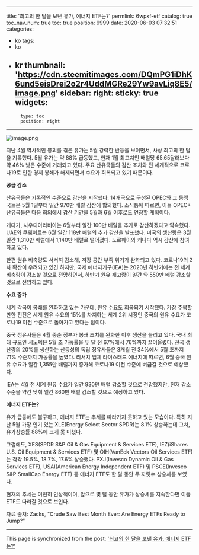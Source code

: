 
---
title: '최고의 한 달을 보낸 유가, 에너지 ETF는?'
permlink: 6wpxf-etf
catalog: true
toc_nav_num: true
toc: true
position: 9999
date: 2020-06-03 07:32:51
categories:
- ko
tags:
- ko
- kr
thumbnail: 'https://cdn.steemitimages.com/DQmPG1iDhK6und5eisDrei2o2r4UddMGRe29Yw9avLiq8E5/image.png'
sidebar:
    right:
        sticky: true
widgets:
    -
        type: toc
        position: right
---


![image.png](https://cdn.steemitimages.com/DQmPG1iDhK6und5eisDrei2o2r4UddMGRe29Yw9avLiq8E5/image.png)



지난 4월 역사적인 붕괴를 겪은 유가는 5월 강력한 반등을 보이면서, 사상 최고의 한 달을 기록했다. 5월 유가는 약 88% 급등했고, 현재 1월 최고치인 배럴당 65.65달러보다 약 46% 낮은 수준에 거래되고 있다. 주요 산유국들의 감산 조치와 전 세계적으로 코로나19로 인한 경제 봉쇄가 해제되면서 수요가 회복되고 있기 때문이다.


**공급 감소**


산유국들은 기록적인 수준으로 감산을 시작했다. 14개국으로 구성된 OPEC와 그 동맹국들은 5월 1일부터 일간 970만 배럴 감산에 합의했다. 소식통에 따르면, 이들 OPEC+ 산유국들은 다음 회의에서 감산 기간을 5월과 6월 이후로도 연장할 계획이다.


게다가, 사우디아라비아는 6월부터 일간 100만 배럴을 추가로 감산하겠다고 약속했다. UAE와 쿠웨이트는 6월 일간 118만 배럴의 추가 감산을 발표했다. 미국의 생산량은 3월 일간 1,310만 배럴에서 1,140만 배럴로 떨어졌다. 노르웨이와 캐나다 역시 감산에 참여하고 있다.


한편 원유 비축량도 서서히 감소해, 저장 공간 부족 위기가 완화되고 있다. 코로나19의 2차 확산이 우려되고 있긴 하지만, 국제 에너지기구(IEA)는 2020년 하반기에는 전 세계 비축량이 감소할 것으로 전망하면서, 하반기 원유 재고량이 일간 약 550만 배럴 감소할 것으로 전망하고 있다.


**수요 증가**


세계 각국이 봉쇄를 완화하고 있는 가운데, 원유 수요도 회복되기 시작했다. 가장 주목할 만한 진전은 세계 원유 수요의 15%를 차지하는 세계 2위 시장인 중국의 원유 수요가 코로나19 이전 수준으로 돌아가고 있다는 점이다.


중국 정유사들은 4월 중순 정부가 봉쇄 조치를 완화한 이후 생산을 늘리고 있다. 국내 최대 규모인 시노펙은 5월 초 가동률을 두 달 전 67%에서 76%까지 끌어올렸다. 전국 생산량의 20%를 생산하는 산둥성의 독립 정유사들은 3개월 전 34%에서 5월 초까지 71% 수준까지 가동률을 높였다. 리서치 업체 라이스태드 에너지에 따르면, 6월 중국 원유 수요가 일간 1,355만 배럴까지 증가해 코로나19 이전 수준에 버금갈 것으로 예상했다.


IEA는 4월 전 세계 원유 수요가 일간 930만 배럴 감소할 것으로 전망했지만, 현재 감소 수준을 약간 낮춰 일간 860만 배럴 감소할 것으로 예상하고 있다.


**에너지 ETF는?**


유가 급등에도 불구하고, 에너지 ETF는 추세를 따라가지 못하고 있는 모습이다. 특히 지난 5월 가장 인기 있는 XLE(Energy Select Sector SPDR)는 8.1% 상승하는데 그쳐, 유가상승률 88%에 크게 못 미쳤다.


그럼에도, XES(SPDR S&P Oil & Gas Equipment & Services ETF), IEZ(iShares U.S. Oil Equipment & Services ETF) 및 OIH(VanEck Vectors Oil Services ETF)는 각각 19.5%, 18.7%, 17.6% 상승했다. PXJ(Invesco Dynamic Oil & Gas Services ETF), USAI(American Energy Independent ETF) 및 PSCE(Invesco S&P SmallCap Energy ETF) 등 에너지 ETF도 한 달 동안 두 자릿수 상승세를 보였다.


현재의 추세는 여전히 인상적이며, 앞으로 몇 달 동안 유가가 상승세를 지속한다면 이들 ETF도 따라갈 것으로 보인다.


자료 출처: Zacks, "Crude Saw Best Month Ever: Are Energy ETFs Ready to Jump?"

- - -

This page is synchronized from the post: ['최고의 한 달을 보낸 유가, 에너지 ETF는?'](https://steemit.com/@pius.pius/6wpxf-etf)
